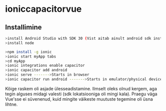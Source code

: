 # ioniccapacitorvue

## Installimine

```sh
>install Android Studio with SDK 30 (Vist aitab ainult android sdk installimisest)
>install node

>npm install -g ionic
>ionic start myApp tabs
>cd myApp
>ionic integrations enable capacitor
>ionic capacitor add android
>ionic serve ------->Starts in browser
>ionic capacitor run android ------->Starts in emulator/physical device

```
Kõige raskem oli asjade ülesseadistamine. Ilmselt oleks olnud kergem, aga tegin alguses midagi valesti (sdk lokatsiooniga oli mingi kala).
Praegu väga Vue'sse ei süvenenud, kuid mingite väikeste muutuste tegemine oli üsna lihtne.


